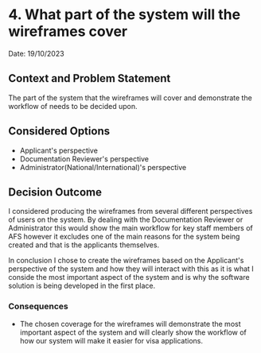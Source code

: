# 4. What part of the system will the wireframes cover
Date: 19/10/2023
## Context and Problem Statement

The part of the system that the wireframes will cover and demonstrate the workflow of needs to be decided upon.

## Considered Options

* Applicant's perspective
* Documentation Reviewer's perspective
* Administrator(National/International)'s perspective

## Decision Outcome

I considered producing the wireframes from several different perspectives of users on the system. By dealing with the Documentation Reviewer or Administrator this would show the main workflow for key staff members of AFS however it excludes one of the main reasons for the system being created and that is the applicants themselves.

In conclusion I chose to create the wireframes based on the Applicant's perspective of the system and how they will interact with this as it is what I conside the most important aspect of the system and is why the software solution is being developed in the first place.

### Consequences

* The chosen coverage for the wireframes will demonstrate the most important aspect of the system and will clearly show the workflow of how our system will make it easier for visa applications.
